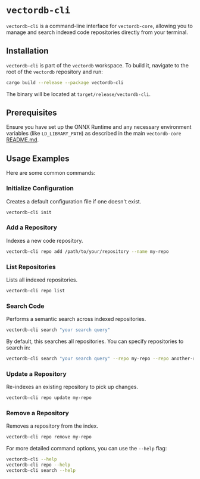 # `vectordb-cli`

`vectordb-cli` is a command-line interface for `vectordb-core`, allowing you to manage and search indexed code repositories directly from your terminal.

## Installation

`vectordb-cli` is part of the `vectordb` workspace. To build it, navigate to the root of the `vectordb` repository and run:

```bash
cargo build --release --package vectordb-cli
```

The binary will be located at `target/release/vectordb-cli`.

## Prerequisites

Ensure you have set up the ONNX Runtime and any necessary environment variables (like `LD_LIBRARY_PATH`) as described in the main `vectordb-core` [README.md](../../README.md#prerequisites).

## Usage Examples

Here are some common commands:

### Initialize Configuration
Creates a default configuration file if one doesn't exist.
```bash
vectordb-cli init
```

### Add a Repository
Indexes a new code repository.
```bash
vectordb-cli repo add /path/to/your/repository --name my-repo
```

### List Repositories
Lists all indexed repositories.
```bash
vectordb-cli repo list
```

### Search Code
Performs a semantic search across indexed repositories.
```bash
vectordb-cli search "your search query"
```

By default, this searches all repositories. You can specify repositories to search in:
```bash
vectordb-cli search "your search query" --repo my-repo --repo another-repo
```

### Update a Repository
Re-indexes an existing repository to pick up changes.
```bash
vectordb-cli repo update my-repo
```

### Remove a Repository
Removes a repository from the index.
```bash
vectordb-cli repo remove my-repo
```

For more detailed command options, you can use the `--help` flag:
```bash
vectordb-cli --help
vectordb-cli repo --help
vectordb-cli search --help
``` 